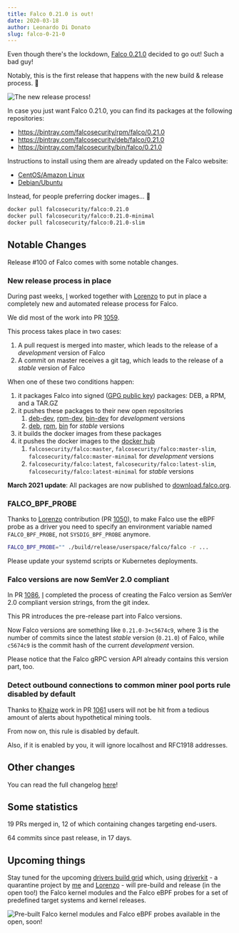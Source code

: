 ```yaml
---
title: Falco 0.21.0 is out!
date: 2020-03-18
author: Leonardo Di Donato
slug: falco-0-21-0
---
```


Even though there's the lockdown, [Falco 0.21.0](https://github.com/falcosecurity/falco/releases/tag/0.21.0) decided to go out!
Such a bad guy!

Notably, this is the first release that happens with the new build & release process. 🚀

![The new release process!](/img/release-0210.png)

In case you just want Falco 0.21.0, you can find its packages at the following repositories:

- https://bintray.com/falcosecurity/rpm/falco/0.21.0
- https://bintray.com/falcosecurity/deb/falco/0.21.0
- https://bintray.com/falcosecurity/bin/falco/0.21.0

Instructions to install using them are already updated on the Falco website:

- [CentOS/Amazon Linux](https://falco.org/docs/getting-started/installation/#centos-rhel-amazon-linux)
- [Debian/Ubuntu](https://falco.org/docs/getting-started/installation/#debian-ubuntu)

Instead, for people preferring docker images... 🐳

```bash
docker pull falcosecurity/falco:0.21.0
docker pull falcosecurity/falco:0.21.0-minimal
docker pull falcosecurity/falco:0.21.0-slim
```

## Notable Changes

Release #100 of Falco comes with some notable changes.

### New release process in place

During past weeks, [I](https://github.com/leodido) worked together with [Lorenzo](https://github.com/fntlnz) to put in place a completely new and automated release process for Falco.

We did most of the work into PR [1059](https://github.com/falcosecurity/falco/pull/1059).


This process takes place in two cases:

1. A pull request is merged into master, which leads to the release of a _development_ version of Falco
2. A commit on master receives a git tag, which leads to the release of a _stable_ version of Falco


When one of these two conditions happen:

1. it packages Falco into signed ([GPG public key](https://falco.org/repo/falcosecurity-packages.asc)) packages: DEB, a RPM, and a TAR.GZ
2. it pushes these packages to their new open repositories
    1. [deb-dev](https://bintray.com/falcosecurity/deb-dev/falco), [rpm-dev](https://bintray.com/falcosecurity/rpm-dev/falco), [bin-dev](https://bintray.com/falcosecurity/bin-dev/falco) for _development_ versions
	1. [deb](https://bintray.com/falcosecurity/deb/falco), [rpm](https://bintray.com/falcosecurity/rpm/falco), [bin](https://bintray.com/falcosecurity/bin/falco) for _stable_ versions
3. it builds the docker images from these packages
4. it pushes the docker images to the [docker hub](https://hub.docker.com/r/falcosecurity/falco)
   1. `falcosecurity/falco:master`, `falcosecurity/falco:master-slim`, `falcosecurity/falco:master-minimal` for _development_ versions
   2. `falcosecurity/falco:latest`, `falcosecurity/falco:latest-slim`, `falcosecurity/falco:latest-minimal` for _stable_ versions

**March 2021 update**: All packages are now published to [download.falco.org](https://download.falco.org/?prefix=packages/).

### FALCO_BPF_PROBE

Thanks to [Lorenzo](https://github.com/fntlnz) contribution (PR [1050](https://github.com/falcosecurity/falco/pull/1050)),
to make Falco use the eBPF probe as a driver you need to specify an environment variable named `FALCO_BPF_PROBE`, not `SYSDIG_BPF_PROBE` anymore.

```bash
FALCO_BPF_PROBE="" ./build/release/userspace/falco/falco -r ...
```

Please update your systemd scripts or Kubernetes deployments.

### Falco versions are now SemVer 2.0 compliant

In PR [1086](https://github.com/falcosecurity/falco/pull/1086), [I](https://github.com/leodido) completed the process of creating the Falco version as SemVer 2.0 compliant version strings, from the git index.

This PR introduces the pre-release part into Falco versions.

Now Falco versions are something like `0.21.0-3+c5674c9`, where 3 is the number of commits since the latest _stable_ version (`0.21.0`) of Falco, while `c5674c9` is the commit hash of the current _development_ version.

Please notice that the Falco gRPC version API already contains this version part, too.

### Detect outbound connections to common miner pool ports rule disabled by default

Thanks to [Khaize](https://github.com/Kaizhe) work in PR [1061](https://github.com/falcosecurity/falco/pull/1061) users will not be hit from a tedious amount of alerts about hypothetical mining tools.

From now on, this rule is disabled by default.

Also, if it is enabled by you, it will ignore localhost and RFC1918 addresses.

## Other changes

You can read the full changelog [here](https://github.com/falcosecurity/falco/blob/master/CHANGELOG.md)!

## Some statistics

19 PRs merged in, 12 of which containing changes targeting end-users.

64 commits since past release, in 17 days.

## Upcoming things

Stay tuned for the upcoming [drivers build grid](https://github.com/falcosecurity/test-infra/tree/master/driverkit) which, using [driverkit](https://github.com/falcosecurity/driverkit) - a quarantine project by [me](https://github.com/leodido) and [Lorenzo](https://github.com/fntlnz) - will pre-build and release (in the open too!) the Falco kernel modules and the Falco eBPF probes for a set of predefined target systems and kernel releases.

![Pre-built Falco kernel modules and Falco eBPF probes available in the open, soon!](/img/upcoming-drivers.png)
